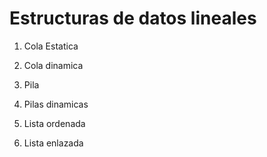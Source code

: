 # Estructuras de datos lineales

1. Cola Estatica

2. Cola dinamica

3. Pila

4. Pilas dinamicas

5. Lista ordenada

6. Lista enlazada
